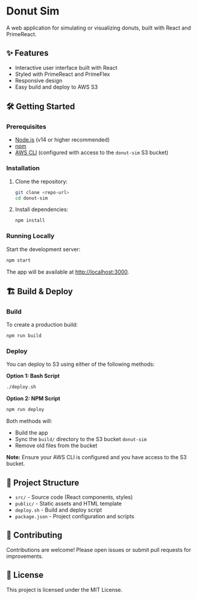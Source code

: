 # Donut Sim

A web application for simulating or visualizing donuts, built with React and PrimeReact.

## ✨ Features

- Interactive user interface built with React
- Styled with PrimeReact and PrimeFlex
- Responsive design
- Easy build and deploy to AWS S3

## 🛠️ Getting Started

### Prerequisites

- [Node.js](https://nodejs.org/) (v14 or higher recommended)
- [npm](https://www.npmjs.com/)
- [AWS CLI](https://aws.amazon.com/cli/) (configured with access to the `donut-sim` S3 bucket)

### Installation

1. Clone the repository:
   ```bash
   git clone <repo-url>
   cd donut-sim
   ```
2. Install dependencies:
   ```bash
   npm install
   ```

### Running Locally

Start the development server:
```bash
npm start
```
The app will be available at [http://localhost:3000](http://localhost:3000).

## 🏗️ Build & Deploy

### Build

To create a production build:
```bash
npm run build
```

### Deploy

You can deploy to S3 using either of the following methods:

**Option 1: Bash Script**
```bash
./deploy.sh
```

**Option 2: NPM Script**
```bash
npm run deploy
```

Both methods will:
- Build the app
- Sync the `build/` directory to the S3 bucket `donut-sim`
- Remove old files from the bucket

**Note:** Ensure your AWS CLI is configured and you have access to the S3 bucket.

## 📁 Project Structure

- `src/` - Source code (React components, styles)
- `public/` - Static assets and HTML template
- `deploy.sh` - Build and deploy script
- `package.json` - Project configuration and scripts

## 🤝 Contributing

Contributions are welcome! Please open issues or submit pull requests for improvements.

## 📝 License

This project is licensed under the MIT License.
